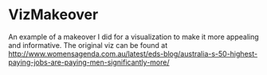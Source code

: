 # VizMakeover
An example of a makeover I did for a visualization to make it more appealing and informative. The original viz can be found at http://www.womensagenda.com.au/latest/eds-blog/australia-s-50-highest-paying-jobs-are-paying-men-significantly-more/
